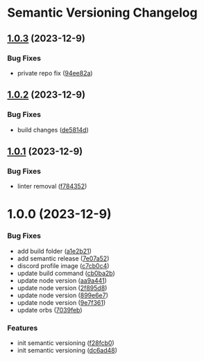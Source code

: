 # Semantic Versioning Changelog

## [1.0.3](https://github.com/coinbrix/CustomAuth/compare/v1.0.2...v1.0.3) (2023-12-9)


### Bug Fixes

* private repo fix ([94ee82a](https://github.com/coinbrix/CustomAuth/commit/94ee82ae225037857000a28f51318abaeef169cd))

## [1.0.2](https://github.com/coinbrix/CustomAuth/compare/v1.0.1...v1.0.2) (2023-12-9)


### Bug Fixes

* build changes ([de5814d](https://github.com/coinbrix/CustomAuth/commit/de5814da8e149f0b44f7167e70fa43f450ec548a))

## [1.0.1](https://github.com/coinbrix/CustomAuth/compare/v1.0.0...v1.0.1) (2023-12-9)


### Bug Fixes

* linter removal ([f784352](https://github.com/coinbrix/CustomAuth/commit/f784352405c3b4aac63cf3f6b905c674ce9ff28d))

# 1.0.0 (2023-12-9)


### Bug Fixes

* add build folder ([a1e2b21](https://github.com/coinbrix/CustomAuth/commit/a1e2b21e6d7f6768c63c9c4810aa2fa06d278bae))
* add semantic release ([7e07a52](https://github.com/coinbrix/CustomAuth/commit/7e07a52c9c31b0f70b5619faaaca8591411bbfa6))
* discord profile image ([c7cb0c4](https://github.com/coinbrix/CustomAuth/commit/c7cb0c41ac149d5ad9fc7ab008b705b57f2b42fb))
* update build command ([cb0ba2b](https://github.com/coinbrix/CustomAuth/commit/cb0ba2b341edcb394c8ae3df44befaccdfad82a3))
* update node version ([aa9a441](https://github.com/coinbrix/CustomAuth/commit/aa9a4419f0598868afcfecb6d5d672a0714f65df))
* update node version ([2f895d8](https://github.com/coinbrix/CustomAuth/commit/2f895d8908a8d80cf61bcd1a5a201f36f53e47ac))
* update node version ([899e6e7](https://github.com/coinbrix/CustomAuth/commit/899e6e71a011ff9d5f4089935b93f1f0e6cff289))
* update node version ([9e7f361](https://github.com/coinbrix/CustomAuth/commit/9e7f3614fe7524a358cfe085d9ab0cc7fbca934c))
* update orbs ([7039feb](https://github.com/coinbrix/CustomAuth/commit/7039feb8f23b083baa0950b0faec6e7f236f5046))


### Features

* init semantic versioning ([f28fcb0](https://github.com/coinbrix/CustomAuth/commit/f28fcb0e0776450503f15256ff101b9540ef32d2))
* init semantic versioning ([dc6ad48](https://github.com/coinbrix/CustomAuth/commit/dc6ad48d3cf2b3ebd976d3bb649c77dfad27330d))
